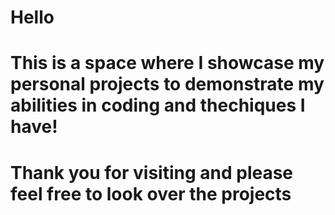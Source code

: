 # Hello
# This is a space where I showcase my personal projects to demonstrate my abilities in coding and thechiques I have!
# Thank you for visiting and please feel free to look over the projects

